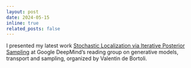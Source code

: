 ```yaml
---
layout: post
date: 2024-05-15
inline: true
related_posts: false
---
```


I presented my latest work [Stochastic Localization via Iterative Posterior Sampling](https://arxiv.org/abs/2402.10758) at Google DeepMind’s reading group on generative models, transport and sampling, organized by Valentin de Bortoli.